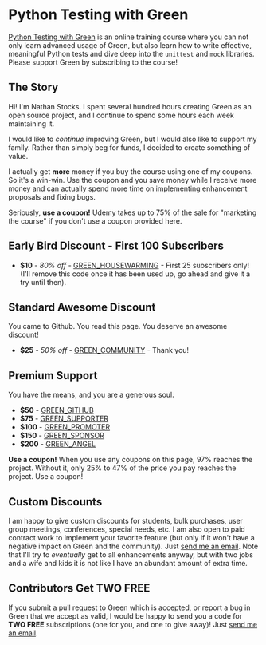 Python Testing with Green
=========================

[Python Testing with Green](https://www.udemy.com/python-testing-with-green/?couponCode=GREEN_ANGEL)
is an online training course where you can not only learn advanced usage of
Green, but also learn how to write effective, meaningful Python tests and dive
deep into the `unittest` and `mock` libraries.  Please support Green by
subscribing to the course!

The Story
---------

Hi! I'm Nathan Stocks.  I spent several hundred hours creating Green as an open
source project, and I continue to spend some hours each week maintaining it.

I would like to _continue_ improving Green, but I would also like to support my
family.  Rather than simply beg for funds, I decided to create something of
value.

I actually get **more** money if you buy the course using one of my coupons.  So
it's a win-win.  Use the coupon and you save money while I receive more money
and can actually spend more time on implementing enhancement proposals and
fixing bugs.

Seriously, **use a coupon!**  Udemy takes up to 75% of the sale for "marketing
the course" if you don't use a coupon provided here.

Early Bird Discount - First 100 Subscribers
---------------

- **$10** - _80% off_ - [GREEN_HOUSEWARMING](https://www.udemy.com/python-testing-with-green/?couponCode=GREEN_HOUSEWARMING) - First 25 subscribers only!  (I'll remove this code once it has been used up, go ahead and give it a try until then).

Standard Awesome Discount
-------------------------

You came to Github.  You read this page.  You deserve an awesome discount!

- **$25** - _50% off_ - [GREEN_COMMUNITY](https://www.udemy.com/python-testing-with-green/?couponCode=GREEN_COMMUNITY) - Thank you!

Premium Support
---------------

You have the means, and you are a generous soul.

- **$50** - [GREEN_GITHUB](https://www.udemy.com/python-testing-with-green/?couponCode=GREEN_GITHUB)
- **$75** - [GREEN_SUPPORTER](https://www.udemy.com/python-testing-with-green/?couponCode=GREEN_SUPPORTER)
- **$100** - [GREEN_PROMOTER](https://www.udemy.com/python-testing-with-green/?couponCode=GREEN_PROMOTER)
- **$150** - [GREEN_SPONSOR](https://www.udemy.com/python-testing-with-green/?couponCode=GREEN_SPONSOR)
- **$200** - [GREEN_ANGEL](https://www.udemy.com/python-testing-with-green/?couponCode=GREEN_ANGEL)

**Use a coupon!**  When you use any coupons on this page, 97% reaches the project.
Without it, only 25% to 47% of the price you pay reaches the project.  Use a
coupon!

Custom Discounts
----------------

I am happy to give custom discounts for students, bulk purchases, user group
meetings, conferences, special needs, etc.  I am also open to paid contract
work to implement your favorite feature
(but only if it won't have a negative impact on Green and the community).  Just
[send me an email](mailto:nathan.stocks@gmail.com).  Note that I'll try to
_eventually_ get to all enhancements anyway, but with two jobs and a wife and
kids it is not like I have an abundant amount of extra time.  

Contributors Get TWO FREE
-------------------------

If you submit a pull request to Green which is accepted, or report a bug in
Green that we accept as valid, I would be happy to send you a code for **TWO
FREE** subscriptions (one for you, and one to give away)!  Just
[send me an email](mailto:nathan.stocks@gmail.com).
